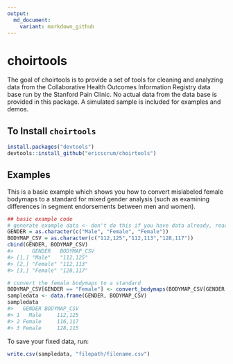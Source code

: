 ```yaml
---
output:
  md_document:
    variant: markdown_github
---
```


<!-- README.md is generated from README.Rmd. Please edit that file -->



# choirtools

The goal of choirtools is to provide a set of tools for cleaning and analyzing data from the Collaborative Health Outcomes Information Registry data base run by the Stanford Pain Clinic. No actual data from the data base is provided in this package. A simulated sample is included for examples and demos.

## To Install `choirtools`

```r
install.packages("devtools")
devtools::install_github("ericscrum/choirtools")
```

## Examples

This is a basic example which shows you how to convert mislabeled female bodymaps to a standard for mixed gender analysis (such as examining differences in segment endorsements between men and women).


```r
## basic example code
# generate example data <- don't do this if you have data already, read it into R with read.delim
GENDER = as.character(c("Male", "Female", "Female"))
BODYMAP_CSV = as.character(c("112,125","112,113","128,117"))
cbind(GENDER, BODYMAP_CSV)
#>      GENDER   BODYMAP_CSV
#> [1,] "Male"   "112,125"  
#> [2,] "Female" "112,113"  
#> [3,] "Female" "128,117"

# convert the female bodymaps to a standard
BODYMAP_CSV[GENDER == "Female"] <- convert_bodymaps(BODYMAP_CSV[GENDER == "Female"])
sampledata <- data.frame(GENDER, BODYMAP_CSV)
sampledata
#>   GENDER BODYMAP_CSV
#> 1   Male     112,125
#> 2 Female     116,117
#> 3 Female     128,115
```

To save your fixed data, run:

```r
write.csv(sampledata, "filepath/filename.csv")
```
